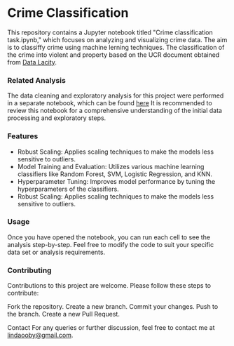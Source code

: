 # Crime Classification

This repository contains a Jupyter notebook titled "Crime classification task.ipynb," which focuses on analyzing and visualizing crime data. The aim is to classiffy crime using machine lerning techniques. The classification of the crime into violent and property based on the UCR document obtained from [Data Lacity](https://data.lacity.org/Public-Safety/Crime-Data-from-2020-to-Present/2nrs-mtv8/about_data). 

###  Related Analysis
The data cleaning and exploratory analysis for this project were performed in a separate notebook, which can be found [here](https://github.com/obielin/Crime-Data-Analysis/blob/main/Crime%20data%20Analysis.ipynb) It is recommended to review this notebook for a comprehensive understanding of the initial data processing and exploratory steps.

###  Features
-  Robust Scaling: Applies scaling techniques to make the models less sensitive to outliers.
-  Model Training and Evaluation: Utilizes various machine learning classifiers like Random Forest, SVM, Logistic Regression, and KNN.
-  Hyperparameter Tuning: Improves model performance by tuning the hyperparameters of the classifiers.
-  Robust Scaling: Applies scaling techniques to make the models less sensitive to outliers.

###  Usage
Once you have opened the notebook, you can run each cell to see the analysis step-by-step. Feel free to modify the code to suit your specific data set or analysis requirements.

###  Contributing
Contributions to this project are welcome. Please follow these steps to contribute:

Fork the repository.
Create a new branch.
Commit your changes.
Push to the branch.
Create a new Pull Request.


Contact
For any queries or further discussion, feel free to contact me at lindaooby@gmail.com.
